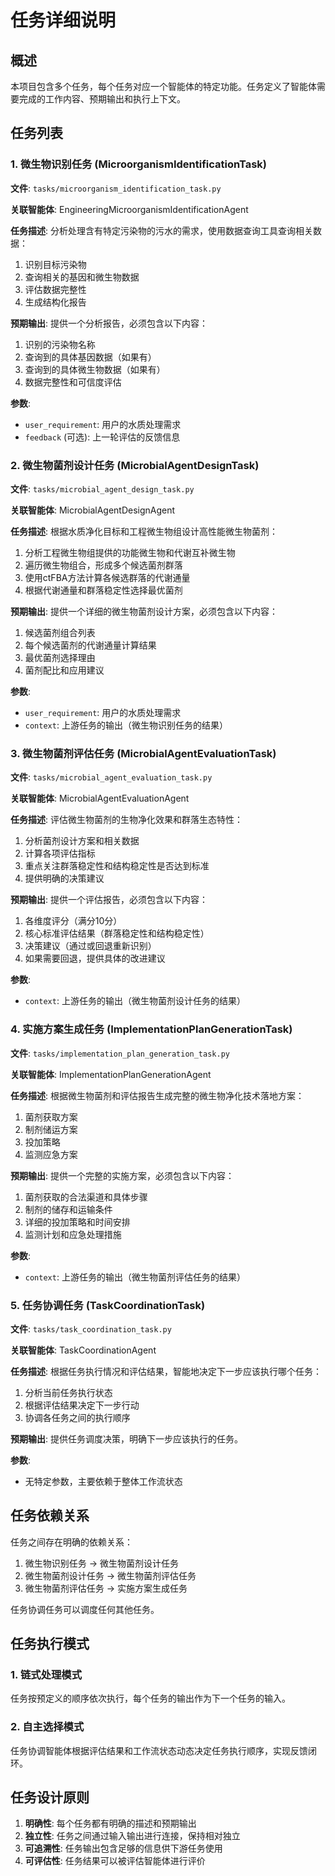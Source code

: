 # 任务详细说明

## 概述

本项目包含多个任务，每个任务对应一个智能体的特定功能。任务定义了智能体需要完成的工作内容、预期输出和执行上下文。

## 任务列表

### 1. 微生物识别任务 (MicroorganismIdentificationTask)

**文件**: `tasks/microorganism_identification_task.py`

**关联智能体**: EngineeringMicroorganismIdentificationAgent

**任务描述**: 
分析处理含有特定污染物的污水的需求，使用数据查询工具查询相关数据：
1. 识别目标污染物
2. 查询相关的基因和微生物数据
3. 评估数据完整性
4. 生成结构化报告

**预期输出**:
提供一个分析报告，必须包含以下内容：
1. 识别的污染物名称
2. 查询到的具体基因数据（如果有）
3. 查询到的具体微生物数据（如果有）
4. 数据完整性和可信度评估

**参数**:
- `user_requirement`: 用户的水质处理需求
- `feedback` (可选): 上一轮评估的反馈信息

### 2. 微生物菌剂设计任务 (MicrobialAgentDesignTask)

**文件**: `tasks/microbial_agent_design_task.py`

**关联智能体**: MicrobialAgentDesignAgent

**任务描述**:
根据水质净化目标和工程微生物组设计高性能微生物菌剂：
1. 分析工程微生物组提供的功能微生物和代谢互补微生物
2. 遍历微生物组合，形成多个候选菌剂群落
3. 使用ctFBA方法计算各候选群落的代谢通量
4. 根据代谢通量和群落稳定性选择最优菌剂

**预期输出**:
提供一个详细的微生物菌剂设计方案，必须包含以下内容：
1. 候选菌剂组合列表
2. 每个候选菌剂的代谢通量计算结果
3. 最优菌剂选择理由
4. 菌剂配比和应用建议

**参数**:
- `user_requirement`: 用户的水质处理需求
- `context`: 上游任务的输出（微生物识别任务的结果）

### 3. 微生物菌剂评估任务 (MicrobialAgentEvaluationTask)

**文件**: `tasks/microbial_agent_evaluation_task.py`

**关联智能体**: MicrobialAgentEvaluationAgent

**任务描述**:
评估微生物菌剂的生物净化效果和群落生态特性：
1. 分析菌剂设计方案和相关数据
2. 计算各项评估指标
3. 重点关注群落稳定性和结构稳定性是否达到标准
4. 提供明确的决策建议

**预期输出**:
提供一个评估报告，必须包含以下内容：
1. 各维度评分（满分10分）
2. 核心标准评估结果（群落稳定性和结构稳定性）
3. 决策建议（通过或回退重新识别）
4. 如果需要回退，提供具体的改进建议

**参数**:
- `context`: 上游任务的输出（微生物菌剂设计任务的结果）

### 4. 实施方案生成任务 (ImplementationPlanGenerationTask)

**文件**: `tasks/implementation_plan_generation_task.py`

**关联智能体**: ImplementationPlanGenerationAgent

**任务描述**:
根据微生物菌剂和评估报告生成完整的微生物净化技术落地方案：
1. 菌剂获取方案
2. 制剂储运方案
3. 投加策略
4. 监测应急方案

**预期输出**:
提供一个完整的实施方案，必须包含以下内容：
1. 菌剂获取的合法渠道和具体步骤
2. 制剂的储存和运输条件
3. 详细的投加策略和时间安排
4. 监测计划和应急处理措施

**参数**:
- `context`: 上游任务的输出（微生物菌剂评估任务的结果）

### 5. 任务协调任务 (TaskCoordinationTask)

**文件**: `tasks/task_coordination_task.py`

**关联智能体**: TaskCoordinationAgent

**任务描述**:
根据任务执行情况和评估结果，智能地决定下一步应该执行哪个任务：
1. 分析当前任务执行状态
2. 根据评估结果决定下一步行动
3. 协调各任务之间的执行顺序

**预期输出**:
提供任务调度决策，明确下一步应该执行的任务。

**参数**:
- 无特定参数，主要依赖于整体工作流状态

## 任务依赖关系

任务之间存在明确的依赖关系：
1. 微生物识别任务 → 微生物菌剂设计任务
2. 微生物菌剂设计任务 → 微生物菌剂评估任务
3. 微生物菌剂评估任务 → 实施方案生成任务

任务协调任务可以调度任何其他任务。

## 任务执行模式

### 1. 链式处理模式
任务按预定义的顺序依次执行，每个任务的输出作为下一个任务的输入。

### 2. 自主选择模式
任务协调智能体根据评估结果和工作流状态动态决定任务执行顺序，实现反馈闭环。

## 任务设计原则

1. **明确性**: 每个任务都有明确的描述和预期输出
2. **独立性**: 任务之间通过输入输出进行连接，保持相对独立
3. **可追溯性**: 任务输出包含足够的信息供下游任务使用
4. **可评估性**: 任务结果可以被评估智能体进行评价